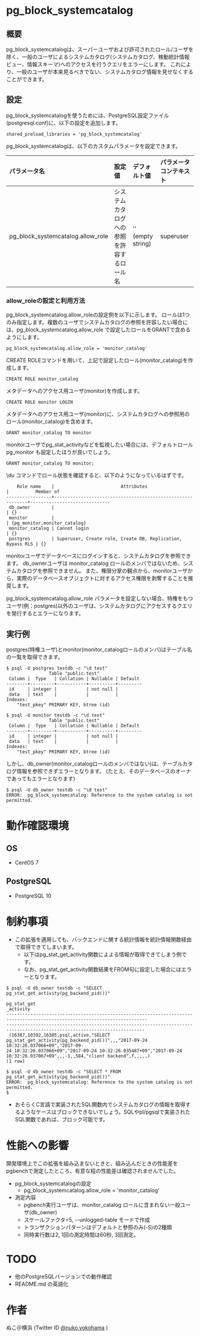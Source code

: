 # pg_block_systemcatalog

## 概要
pg_block_systemcatalogは、スーパーユーザおよび許可されたロール/ユーザを除く、一般のユーザによるシステムカタログ(システムカタログ、稼動統計情報ビュー、情報スキーマ)へのアクセスを行うクエリをエラーにします。
これにより、一般のユーザが本来見るべきでない、システムカタログ情報を見せなくすることができます。

## 設定
pg_block_systemcatalogを使うためには、PostgreSQL設定ファイル(postgresql.conf)に、以下の設定を追加します。

```
shared_preload_libraries = 'pg_block_systemcatalog'
```

pg_block_systemcatalogは、以下のカスタムパラメータを設定できます。

|パラメータ名|設定値|デフォルト値|パラメータコンテキスト|
|:--|:--|:--|:--|
|pg_block_systemcatalog.allow_role|システムカタログへの参照を許容するロール名|'' (empty string)|superuser|

### allow_roleの設定と利用方法

pg_block_systemcatalog.allow_roleの設定例を以下に示します。
ロールは1つのみ指定します。複数のユーザでシステムカタログの参照を許容したい場合には、pg_block_systemcatalog.allow_role で設定したロールをGRANTで含めるようにします。

```
pg_block_systemcatalog.allow_role = 'monitor_catalog'
```

CREATE ROLEコマンドを用いて、上記で設定したロール(monitor_catalog)を作成します。

```
CREATE ROLE monitor_catalog
```

メタデータへのアクセス用ユーザ(monitor)を作成します。

```
CREATE ROLE monitor LOGIN 
```

メタデータへのアクセス用ユーザ(monitor)に、システムカタログへの参照用のロール(monitor_catalog)を含めます。

```
GRANT monitor_catalog TO monitor
```

monitorユーザでpg_stat_activityなどを監視したい場合には、デフォルトロール pg_monitor も設定したほうが良いでしょう。

```
GRANT monitor_catalog TO monitor;
```

\du コマンドでロール状態を確認すると、以下のようになっているはずです。

```
    Role name    |                         Attributes                         |          Member of           
-----------------+------------------------------------------------------------+------------------------------
 db_owner        |                                                            | {}
 monitor         |                                                            | {pg_monitor,monitor_catalog}
 monitor_catalog | Cannot login                                               | {}
 postgres        | Superuser, Create role, Create DB, Replication, Bypass RLS | {}
```

monitorユーザでデータベースにログインすると、システムカタログを参照できます。
db_ownerユーザは monitor_catalog ロールのメンバではないため、システムカタログを参照できません。
また、権限分掌の観点から、monitorユーザから、実際のデータベースオブジェクトに対するアクセス権限を剥奪することを推奨します。

pg_block_systemcatalog.allow_role パラメータを設定しない場合、特権をもつユーザ(例：postgres)以外のユーザは、システムカタログにアクセスするクエリを発行するとエラーになります。

## 実行例
postgres(特権ユーザ)とmonitor(monitor_catalogロールのメンバ)はテーブル名の一覧を取得できます。

```
$ psql -U postgres testdb -c "\d test"
                Table "public.test"
 Column |  Type   | Collation | Nullable | Default 
--------+---------+-----------+----------+---------
 id     | integer |           | not null | 
 data   | text    |           |          | 
Indexes:
    "test_pkey" PRIMARY KEY, btree (id)

$ psql -U monitor testdb -c "\d test"
                Table "public.test"
 Column |  Type   | Collation | Nullable | Default 
--------+---------+-----------+----------+---------
 id     | integer |           | not null | 
 data   | text    |           |          | 
Indexes:
    "test_pkey" PRIMARY KEY, btree (id)

```

しかし、db_owner(monitor_catalogロールのメンバではない)は、テーブルカタログ情報を参照できずエラーとなります。
(たとえ、そのデータベースのオーナであってもエラーとなります)

```
$ psql -U db_owner testdb -c "\d test"
ERROR:  pg_block_systemcatalog: Reference to the system catalog is not permitted.
```

# 動作確認環境
## OS

- CentOS 7

## PostgreSQL

- PostgreSQL 10

# 制約事項

- この拡張を適用しても、バックエンドに関する統計情報を統計情報関数経由で取得できてしまいます。
  - 以下はpg_stat_get_activity関数によよる情報が取得できてしまう例です。
  - なお、pg_stat_get_activity関数結果をFROM句に設定した場合にはエラーとなります。

```
$ psql -U db_owner testdb -c "SELECT pg_stat_get_activity(pg_backend_pid())"
                                                                                                                pg_stat_get
_activity                                                                                                                 
---------------------------------------------------------------------------------------------------------------------------
--------------------------------------------------------------------------------------------------------------------------
 (16387,10392,16385,psql,active,"SELECT pg_stat_get_activity(pg_backend_pid())",,,"2017-09-24 10:32:26.037066+09","2017-09-
24 10:32:26.037066+09","2017-09-24 10:32:26.035487+09","2017-09-24 10:32:26.037067+09",,,-1,,584,"client backend",f,,,,,)
(1 row)

$ psql -U db_owner testdb -c "SELECT * FROM pg_stat_get_activity(pg_backend_pid())"
ERROR:  pg_block_systemcatalog: Reference to the system catalog is not permitted.
$ 
```

- おそらくC言語で実装されたSQL関数内でシステムカタログの情報を取得するようなケースはブロックできないでしょう。SQLやpl/pgsqlで実装されたSQL関数であれば、ブロック可能です。

# 性能への影響
開発環境上でこの拡張を組み込まないときと、組み込んだときの性能差をpgbenchで測定したところ、有意な程の性能差は確認されませんでした。
- pg_block_systemcatalogの設定
  - pg_block_systemcatalog.allow_role = 'monitor_catalog'
- 測定内容
  - pgbench実行ユーザは、monitor_catalog ロールに含まれない一般ユーザ(db_owner)
  - スケールファクタ=5, --unlogged-table モードで作成
  - トランザクションパターンはデフォルトと参照のみ(-S)の2種類
  - 同時実行数は2, 1回の測定時間は60秒, 3回測定。

# TODO

- 他のPostgreSQLバージョンでの動作確認
- README.md の英語化

# 作者
ぬこ＠横浜 (Twitter ID [@nuko.yokohama](https://twitter.com/nuko_yokohama) )

